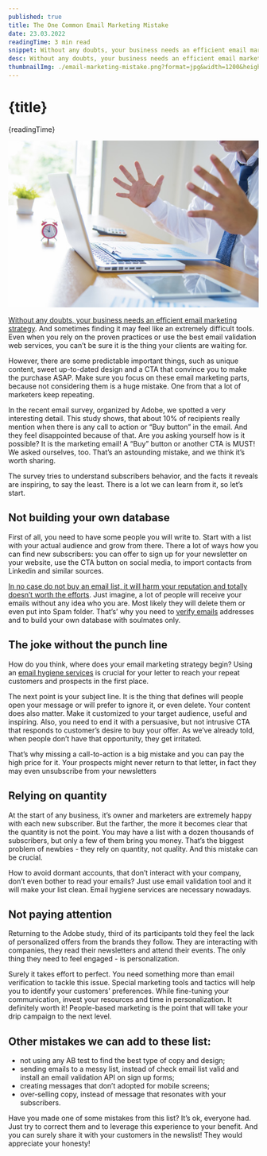 ```yaml
---
published: true
title: The One Common Email Marketing Mistake
date: 23.03.2022
readingTime: 3 min read
snippet: Without any doubts, your business needs an efficient email marketing strategy. And sometimes finding it may feel like an extremely difficult tools. Even when you rely on the proven practices or use the best email validation web services, you can’t be sure it is the thing your clients are waiting for.
desc: Without any doubts, your business needs an efficient email marketing strategy. And sometimes finding it may feel like an extremely difficult tools. Even when you rely on the proven practices or use the best email validation web services, you can’t be sure it is the thing your clients are waiting for.
thumbnailImg: ./email-marketing-mistake.png?format=jpg&width=1200&height=630
---
```


# {title}

{readingTime}

![email-marketing-mistake](./email-marketing-mistake.png?format=webp;jpg;png;avif&srcset)

[Without any doubts, your business needs an efficient email marketing strategy](/blog/great-ideas-for-your-email-marketing-strategy). And sometimes finding it may feel like an extremely difficult tools. Even when you rely on the proven practices or use the best email validation web services, you can’t be sure it is the thing your clients are waiting for.

However, there are some predictable important things, such as unique content, sweet up-to-dated design and a CTA that convince you to make the purchase ASAP. Make sure you focus on these email marketing parts, because not considering them is a huge mistake. One from that a lot of marketers keep repeating.

In the recent email survey, organized by Adobe, we spotted a very interesting detail. This study shows, that about 10% of recipients really mention when there is any call to action or “Buy button” in the email. And they feel disappointed because of that. Are you asking yourself how is it possible? It is the marketing email! A “Buy” button or another CTA is MUST! We asked ourselves, too. That’s an astounding mistake, and we think it’s worth sharing.

The survey tries to understand subscribers behavior, and the facts it reveals are inspiring, to say the least. There is a lot we can learn from it, so let’s start.

## Not building your own database

First of all, you need to have some people you will write to. Start with a list with your actual audience and grow from there. There a lot of ways how you can find new subscribers: you can offer to sign up for your newsletter on your website, use the CTA button on social media, to import contacts from Linkedin and similar sources.

[In no case do not buy an email list, it will harm your reputation and totally doesn’t worth the efforts](/blog/want-to-buy-an-email-list-we-have-6-reasons-not-to). Just imagine, a lot of people will receive your emails without any idea who you are. Most likely they will delete them or even put into Spam folder. That’s’ why you need to [verify emails](https://mailcheck.co/) addresses and to build your own database with soulmates only.

## The joke without the punch line

How do you think, where does your email marketing strategy begin? Using an [email hygiene services](https://mailcheck.co/) is crucial for your letter to reach your repeat customers and prospects in the first place.

The next point is your subject line. It is the thing that defines will people open your message or will prefer to ignore it, or even delete. Your content does also matter. Make it customized to your target audience, useful and inspiring. Also, you need to end it with a persuasive, but not intrusive CTA that responds to customer’s desire to buy your offer. As we’ve already told, when people don’t have that opportunity, they get irritated.

That’s why missing a call-to-action is a big mistake and you can pay the high price for it. Your prospects might never return to that letter, in fact they may even unsubscribe from your newsletters

## Relying on quantity

At the start of any business, it’s owner and marketers are extremely happy with each new subscriber. But the farther, the more it becomes clear that the quantity is not the point. You may have a list with a dozen thousands of subscribers, but only a few of them bring you money. That’s the biggest problem of newbies - they rely on quantity, not quality. And this mistake can be crucial.

How to avoid dormant accounts, that don’t interact with your company, don’t even bother to read your emails? Just use email validation tool and it will make your list clean. Email hygiene services are necessary nowadays.

## Not paying attention

Returning to the Adobe study, third of its participants told they feel the lack of personalized offers from the brands they follow. They are interacting with companies, they read their newsletters and attend their events. The only thing they need to feel engaged - is personalization.

Surely it takes effort to perfect. You need something more than email verification to tackle this issue. Special marketing tools and tactics will help you to identify your customers’ preferences. While fine-tuning your communication, invest your resources and time in personalization. It definitely worth it! People-based marketing is the point that will take your drip campaign to the next level.

## Other mistakes we can add to these list:

 - not using any AB test to find the best type of copy and design;
 - sending emails to a messy list, instead of check email list valid and install an email validation API on sign up forms;
 - creating messages that don’t adopted for mobile screens;
 - over-selling copy, instead of message that resonates with your subscribers.

Have you made one of some mistakes from this list? It’s ok, everyone had. Just try to correct them and to leverage this experience to your benefit. And you can surely share it with your customers in the newslist! They would appreciate your honesty!

